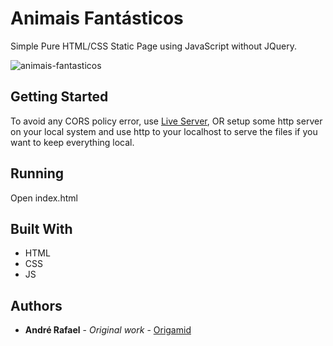 # Animais Fantásticos

Simple Pure HTML/CSS Static Page using JavaScript without JQuery.

![animais-fantasticos](https://user-images.githubusercontent.com/52302576/82131790-6bb02b80-97af-11ea-869f-a15ce1fa9825.png)


## Getting Started

To avoid any CORS policy error, use [Live Server](https://marketplace.visualstudio.com/items?itemName=ritwickdey.LiveServer), OR setup some http server on your local system and use http to your localhost to serve the files if you want to keep everything local.

## Running

Open index.html

## Built With

* HTML
* CSS
* JS

## Authors

* **André Rafael** - *Original work* - [Origamid](https://www.origamid.com/)
